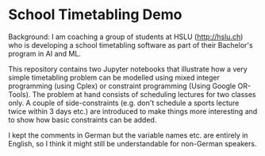 # School Timetabling Demo

Background: I am coaching a group of students at HSLU (http://hslu.ch) who is developing a school timetabling software as part of their Bachelor's program in AI and ML.

This repository contains two Jupyter notebooks that illustrate how a very simple timetabling problem can be modelled using mixed integer programming (using Cplex) or constraint programming (Using Google OR-Tools). The problem at hand consists of scheduling lectures for two classes only. A couple of side-constraints (e.g. don't schedule a sports lecture twice within 3 days etc.) are introduced to make things more interesting and to show how basic constraints can be added.

I kept the comments in German but the variable names etc. are entirely in English, so I think it might still be understandable for non-German speakers.
